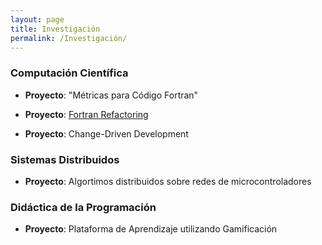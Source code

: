 ```yaml
---
layout: page
title: Investigación
permalink: /Investigación/
---
```


### Computación Científica

* **Proyecto**: "Métricas para Código Fortran"
  
* **Proyecto**: [Fortran Refactoring](http://www.fortranrefactoring.org)
  
* **Proyecto**: Change-Driven Development


### Sistemas Distribuidos
  
* **Proyecto**: Algortimos distribuidos sobre redes de microcontroladores



### Didáctica de la Programación
  
* **Proyecto**: Plataforma de Aprendizaje utilizando Gamificación 
